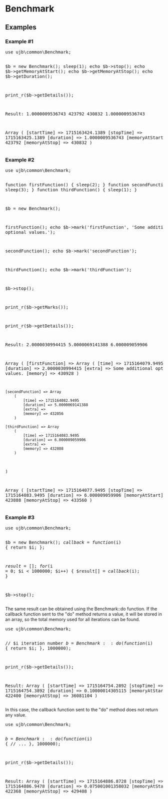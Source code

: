 

<h1>Benchmark</h1>

<h2>Examples</h2>

<div class="example">
<h3>Example #1</h3>
<pre>
use ujb\common\Benchmark;

$b = new Benchmark();
sleep(1);
echo $b->stop();
echo $b->getMemoryAtStart();
echo $b->getMemoryAtStop();
echo $b->getDuration();

print_r($b->getDetails());

Result:
1.0000009536743
423792
430832
1.0000009536743

Array
(
    [startTime] => 1715163424.1389
    [stopTime] => 1715163425.1389
    [duration] => 1.0000009536743
    [memoryAtStart] => 423792
    [memoryAtStop] => 430832
)
</pre>
</div>


<div class="example">
<h3>Example #2</h3>
<pre>
use ujb\common\Benchmark;

function firstFunction() {
	sleep(2);
}
function secondFunction() {
	sleep(3);
}
function thirdFunction() {
	sleep(1);
}

$b = new Benchmark();

firstFunction();
echo $b->mark('firstFunction', 'Some additional optional values.');

secondFunction();
echo $b->mark('secondFunction');

thirdFunction();
echo $b->mark('thirdFunction');

$b->stop();

print_r($b->getMarks());

print_r($b->getDetails());

Result:
2.0000030994415
5.0000069141388
6.000009059906

Array
(
    [firstFunction] => Array
        (
            [time] => 1715164079.9495
            [duration] => 2.0000030994415
            [extra] => Some additional optional values.
            [memory] => 430928
        )

    [secondFunction] => Array
        (
            [time] => 1715164082.9495
            [duration] => 5.0000069141388
            [extra] => 
            [memory] => 432056
        )

    [thirdFunction] => Array
        (
            [time] => 1715164083.9495
            [duration] => 6.000009059906
            [extra] => 
            [memory] => 432808
        )

)

Array
(
    [startTime] => 1715164077.9495
    [stopTime] => 1715164083.9495
    [duration] => 6.000009059906
    [memoryAtStart] => 423888
    [memoryAtStop] => 433560
)
</pre>
</div>


<div class="example">
<h3>Example #3</h3>
<pre>
use ujb\common\Benchmark;

$b = new Benchmark();
$callback = function($i) {
	return $i;
};

$result = [];
for ($i = 0; $i < 1000000; $i++) {
	$result[] = $callback($i);
}
	
$b->stop();
</pre>


<p>The same result can be obtained using the Benchmark::do function. If the callback function sent to the "do" method returns a value, it will be stored in an array, so the total memory used for all iterations can be found.
</p>
<pre>
use ujb\common\Benchmark;

// $i iteration number
$b = Benchmark::do(function($i) {
	return $i;
}, 1000000);

print_r($b->getDetails());

Result:
Array
(
    [startTime] => 1715164754.2892
    [stopTime] => 1715164754.3892
    [duration] => 0.10000014305115
    [memoryAtStart] => 422400
    [memoryAtStop] => 36081104
)
</pre>


<p>In this case, the callback function sent to the "do" method does not return any value.</p>
<pre>
use ujb\common\Benchmark;

$b = Benchmark::do(function($i) {
	// ...
}, 1000000);

print_r($b->getDetails());

Result:
Array
(
    [startTime] => 1715164886.8728
    [stopTime] => 1715164886.9478
    [duration] => 0.075001001358032
    [memoryAtStart] => 422368
    [memoryAtStop] => 429408
)
</pre>
</div>
